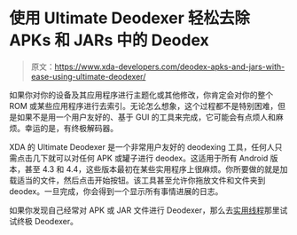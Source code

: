 # 使用 Ultimate Deodexer 轻松去除 APKs 和 JARs 中的 Deodex

> 原文：<https://www.xda-developers.com/deodex-apks-and-jars-with-ease-using-ultimate-deodexer/>

如果你对你的设备及其应用程序进行主题化或其他修改，你肯定会对你的整个 ROM 或某些应用程序进行去索引。无论怎么想象，这个过程都不是特别困难，但是如果不是用一个用户友好的、基于 GUI 的工具来完成，它可能会有点烦人和麻烦。幸运的是，有终极解码器。

XDA 的 Ultimate Deodexer 是一个非常用户友好的 deodexing 工具，任何人只需点击几下就可以对任何 APK 或罐子进行 deodex。这适用于所有 Android 版本，甚至 4.3 和 4.4，这些版本最初在某些实用程序上很麻烦。你所要做的就是加载适当的文件，然后点击开始按钮。该工具甚至允许你拖放文件和文件夹到 deodex。一旦完成，你会得到一个显示所有事情进展的日志。

如果你发现自己经常对 APK 或 JAR 文件进行 Deodexer，那么去[实用线程](http://forum.xda-developers.com/showthread.php?t=2735156)那里试试终极 Deodexer。